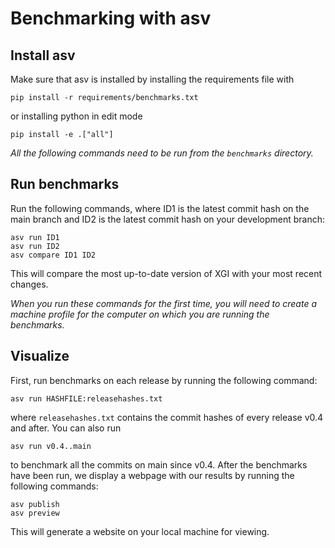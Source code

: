 # Benchmarking with asv

## Install asv
Make sure that asv is installed by installing the requirements file with
```
pip install -r requirements/benchmarks.txt
```

or installing python in edit mode
```
pip install -e .["all"]
```

*All the following commands need to be run from the `benchmarks` directory.*

## Run benchmarks
Run the following commands, where ID1 is the latest commit hash on the main branch and ID2 is the latest commit hash on your development branch:
```
asv run ID1
asv run ID2
asv compare ID1 ID2
```

This will compare the most up-to-date version of XGI with your most recent changes.

*When you run these commands for the first time, you will need to create a machine profile for the computer on which you are running the benchmarks.*

## Visualize
First, run benchmarks on each release by running the following command:
```
asv run HASHFILE:releasehashes.txt
```
where `releasehashes.txt` contains the commit hashes of every release v0.4 and after. You can also run
```
asv run v0.4..main
```
to benchmark all the commits on main since v0.4. After the benchmarks have been run, we display a webpage with our results by running the following commands:
```
asv publish
asv preview
```

This will generate a website on your local machine for viewing.